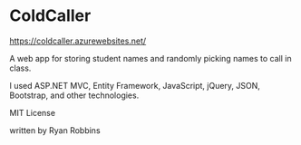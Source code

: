 # ColdCaller
https://coldcaller.azurewebsites.net/

A web app for storing student names and randomly picking names to call in class.

I used ASP.NET MVC, Entity Framework, JavaScript, jQuery, JSON, Bootstrap, and other technologies.

MIT License

written by Ryan Robbins
